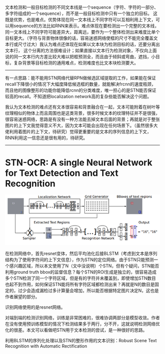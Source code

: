 文本检测和一般目标检测的不同文本线是一个sequence（字符、字符的一部分、多字符组成的一个sequence），而不是一般目标检测中只有一个独立的目标。
这既是优势，也是难点。优势体现在同一文本线上不同字符可以互相利用上下文，可以用sequence的方法比如RNN来表示。难点体现在要检测出一个完整的文本线，
同一文本线上不同字符可能差异大，距离远，要作为一个整体检测出来难度比单个目标更大。（字符与背景物体很像的话，容易迷惑网络使框的尺寸不能完全覆盖文本行或尺寸过大）我认为难点还体现在如果以文本块为检测目标的话，还要分离出文本行，
这个分离的方法很难设计；如果直接以文本行为检测对象，不仅向上面说的同一文本行内方差比较大难以把框预测全，而且由于倾斜或弯曲，遮挡，小目标，复杂背景等目标检测的通用难点，检测难度也比文本块检测要大。

****
有一点思路：能不能用STN网络代替RPN做候选区域提取的工作，如果能在保证recall下降很小的情况下大幅度降低候选框的数量，就能解决frcnn的速度瓶颈，
而且他的图像整形的功能你能降低rcnn的分类难度，唯一担心的是STN能否保证较高的recall。不知道把localization network高的复杂些能否解决这个问题。

我认为文本检测的难点还有文本很容易和背景融合在一起，文本可能附着在树叶等纹理相似的物体上而且周围也是这类背景，很多时候文本的纹理特征并不是很强，很容易迷惑网络，思路是有没有一种方法能去掉文本后面的背景；再就是对于整张图片的上下文我觉得意义不大，因为文本可能会出现在任何场景下。（虽然很多大佬利用着图片的上下文，待研究）觉得更重要的是文本的序列信息的上下文，RNN利用这一信息还是很有用的，待研究。

****

# STN-OCR: A single Neural Network for Text Detection and Text Recognition

![](/images/STNT1.PNG)

在检测网络中，首先resnet变体，然后平均池化后接BLSTM（考虑到文本是序列结构为了使用字符间的上下文信息），作为STN的定位网络。由于STN只能预测一个感兴趣区域，所以本文使用了N（文中没说明）个STN，但有个疑问，STN能否利用ground truth bbox的监督信息？每个STN的ROI生成是独立的，很容易造成多个STN检测了同一个字符区域，但是有的字符并未覆盖到，即使增加STN数目也起不到作用，如何保证STN能将所有字符区域都检测出来？再就是N的数目是固定的，过少会造成漏检过多计算量会增加，所以能否根据特定图片决定N，这也是作者展望的部分。

识别网络使用的是resnet网络。

对端到端的检测识别网络，训练是非常困难的，很难协调两部分是模型收敛。作者在没有使用预训练模型的情况下检测结果多于两行，分不开，这就说明检测网络优化的很差。本文可以看做吧STN用于文本检测的尝试，是一种很好的思路。

利用BLSTM的序列化处理以及STN的整形作用的文本识别：Robust Scene Text Recognition with Automatic Rectification
